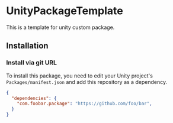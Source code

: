 # UnityPackageTemplate
This is a template for unity custom package.

## Installation

### Install via git URL

To install this package, you need to edit your Unity project's `Packages/manifest.json` and add this repository as a dependency. 
``` json
{
  "dependencies": {
    "com.foobar.package": "https://github.com/foo/bar",
  }
}
```
